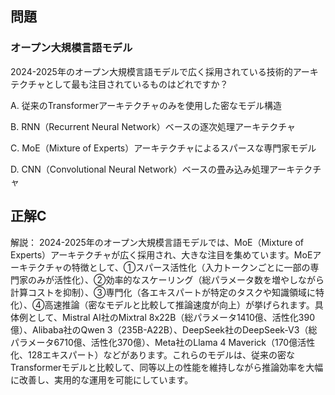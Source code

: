 ## 問題
### オープン大規模言語モデル
2024-2025年のオープン大規模言語モデルで広く採用されている技術的アーキテクチャとして最も注目されているものはどれですか？

A. 従来のTransformerアーキテクチャのみを使用した密なモデル構造

B. RNN（Recurrent Neural Network）ベースの逐次処理アーキテクチャ

C. MoE（Mixture of Experts）アーキテクチャによるスパースな専門家モデル

D. CNN（Convolutional Neural Network）ベースの畳み込み処理アーキテクチャ

## 正解C

解説：
2024-2025年のオープン大規模言語モデルでは、MoE（Mixture of Experts）アーキテクチャが広く採用され、大きな注目を集めています。MoEアーキテクチャの特徴として、①スパース活性化（入力トークンごとに一部の専門家のみが活性化）、②効率的なスケーリング（総パラメータ数を増やしながら計算コストを抑制）、③専門化（各エキスパートが特定のタスクや知識領域に特化）、④高速推論（密なモデルと比較して推論速度が向上）が挙げられます。具体例として、Mistral AI社のMixtral 8x22B（総パラメータ1410億、活性化390億）、Alibaba社のQwen 3（235B-A22B）、DeepSeek社のDeepSeek-V3（総パラメータ6710億、活性化370億）、Meta社のLlama 4 Maverick（170億活性化、128エキスパート）などがあります。これらのモデルは、従来の密なTransformerモデルと比較して、同等以上の性能を維持しながら推論効率を大幅に改善し、実用的な運用を可能にしています。 